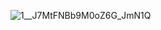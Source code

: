 ![1__J7MtFNBb9M0oZ6G_JmN1Q](https://user-images.githubusercontent.com/37006224/176977574-83c658f7-23ca-4b44-99d8-5007ae31761b.jpeg)

